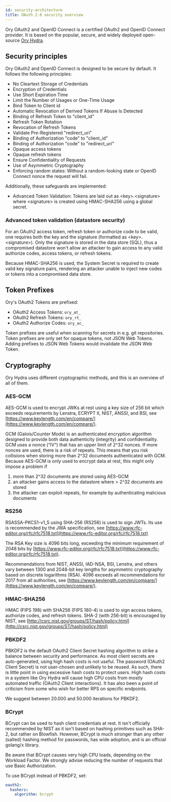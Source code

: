 ```yaml
---
id: security-architecture
title: OAuth 2.0 security overview
---
```


Ory OAuth2 and OpenID Connect is a certified OAuth2 and OpenID Connect provider. It is based on the popular, secure, and widely
deployed open-source [Ory Hydra](https://github.com/ory/hydra).

## Security principles

Ory OAuth2 and OpenID Connect is designed to be secure by default. It follows the following principles:

- No Cleartext Storage of Credentials
- Encryption of Credentials
- Use Short Expiration Time
- Limit the Number of Usages or One-Time Usage
- Bind Token to Client id
- Automatic Revocation of Derived Tokens If Abuse Is Detected
- Binding of Refresh Token to "client_id"
- Refresh Token Rotation
- Revocation of Refresh Tokens
- Validate Pre-Registered "redirect_uri"
- Binding of Authorization "code" to "client_id"
- Binding of Authorization "code" to "redirect_uri"
- Opaque access tokens
- Opaque refresh tokens
- Ensure Confidentiality of Requests
- Use of Asymmetric Cryptography
- Enforcing random states: Without a random-looking state or OpenID Connect nonce the request will fail.

Additionally, these safeguards are implemented:

- Advanced Token Validation: Tokens are laid out as &lt;key&gt;.&lt;signature&gt; where &lt;signature&gt; is created using
  HMAC-SHA256 using a global secret.

### Advanced token validation (datastore security)

For an OAuth2 access token, refresh token or authorize code to be valid, one requires both the key and the signature (formatted as
&lt;key&gt;.&lt;signature&gt;). Only the signature is stored in the data store (SQL), thus a compromised datastore won't allow an
attacker to gain access to any valid authorize codes, access tokens, or refresh tokens.

Because HMAC-SHA256 is used, the System Secret is required to create valid key signature pairs, rendering an attacker unable to
inject new codes or tokens into a compromised data store.

## Token Prefixes

Ory's OAuth2 Tokens are prefixed:

- OAuth2 Access Tokens: `ory_at_`
- OAuth2 Refresh Tokens: `ory_rt_`
- OAuth2 Authorize Codes: `ory_ac_`

Token prefixes are useful when scanning for secrets in e.g. git repositories. Token prefixes are only set for opaque tokens, not
JSON Web Tokens. Adding prefixes to JSON Web Tokens would invalidate the JSON Web Token.

## Cryptography

Ory Hydra uses different cryptographic methods, and this is an overview of all of them.

### AES-GCM

AES-GCM is used to encrypt JWKs at rest using a key size of 256 bit which exceeds requirements by Lenstra, ECRYPT II, NIST, ANSSI,
and BSI, see [https://www.keylength.com/en/compare/](https://www.keylength.com/en/compare/).

GCM (Galois/Counter Mode) is an authenticated encryption algorithm designed to provide both data authenticity (integrity) and
confidentiality. GCM uses a nonce (“IV”) that has an upper limit of 2^32 nonces. If more nonces are used, there is a risk of
repeats. This means that you risk collisions when storing more than 2^32 documents authenticated with GCM. Because AES-GCM is only
used to encrypt data at rest, this might only impose a problem if

1. more than 2^32 documents are stored using AES-GCM
2. an attacker gains access to the datastore where &gt; 2^32 documents are stored
3. the attacker can exploit repeats, for example by authenticating malicious documents

### RS256

RSASSA-PKCS1-v1_5 using SHA-256 (RS256) is used to sign JWTs. Its use is recommended by the JWA specification, see
[https://www.rfc-editor.org/rfc/rfc7518.txt](https://www.rfc-editor.org/rfc/rfc7518.txt)

The RSA Key size is 4096 bits long, exceeding the minimum requirement of 2048 bits by
[https://www.rfc-editor.org/rfc/rfc7518.txt](https://www.rfc-editor.org/rfc/rfc7518.txt).

Recommendations from NIST, ANSSI, IAD-NSA, BSI, Lenstra, and others vary between 1300 and 2048-bit key lengths for asymmetric
cryptography based on discrete logarithms (RSA). 4096 exceeds all recommendations for 2017 from all authorities, see
[https://www.keylength.com/en/compare/](https://www.keylength.com/en/compare/).

### HMAC-SHA256

HMAC (FIPS 198) with SHA256 (FIPS 180-4) is used to sign access tokens, authorize codes, and refresh tokens. SHA-2 (with 256-bit)
is encouraged by NIST, see [http://csrc.nist.gov/groups/ST/hash/policy.html](http://csrc.nist.gov/groups/ST/hash/policy.html)

### PBKDF2

PBKDF2 is the default OAuth2 Client Secret hashing algorithm to strike a balance between security and performance. As most client
secrets are auto-generated, using high hash costs is not useful. The password (OAuth2 Client Secret) is not user-chosen and
unlikely to be reused. As such, there is little point in using excessive hash costs to protect users. High hash costs in a system
like Ory Hydra will cause high CPU costs from mostly automated traffic (OAuth2 Client interactions). It has also been a point of
criticism from some who wish for better RPS on specific endpoints.

We suggest between 20.000 and 50.000 iterations for PBKDF2.

### BCrypt

BCrypt can be used to hash client credentials at rest. It isn't officially recommended by NIST as it isn't based on hashing
primitives such as SHA-2, but rather on Blowfish. However, BCrypt is much stronger than any other (salted) hashing method for
passwords, has wide adoption, and is an official golang/x library.

Be aware that BCrypt causes very high CPU loads, depending on the Workload Factor. We strongly advise reducing the number of
requests that use Basic Authorization.

To use BCrypt instead of PBKDF2, set:

```yaml
oauth2:
  hashers:
    algorithm: bcrypt
```
